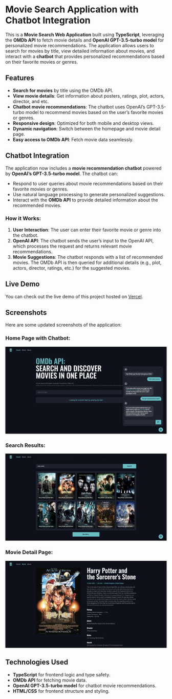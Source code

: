 # Movie Search Application with Chatbot Integration

This is a **Movie Search Web Application** built using **TypeScript**, leveraging the **OMDb API** to fetch movie details and **OpenAI GPT-3.5-turbo model** for personalized movie recommendations. The application allows users to search for movies by title, view detailed information about movies, and interact with a **chatbot** that provides personalized recommendations based on their favorite movies or genres.

## Features

- **Search for movies** by title using the OMDb API.
- **View movie details**: Get information about posters, ratings, plot, actors, director, and etc.
- **Chatbot movie recommendations**: The chatbot uses OpenAI’s GPT-3.5-turbo model to recommend movies based on the user’s favorite movies or genres.
- **Responsive design**: Optimized for both mobile and desktop views.
- **Dynamic navigation**: Switch between the homepage and movie detail page.
- **Easy access to OMDb API**: Fetch movie data seamlessly.

## Chatbot Integration

The application now includes a **movie recommendation chatbot** powered by **OpenAI’s GPT-3.5-turbo model**. The chatbot can:

- Respond to user queries about movie recommendations based on their favorite movies or genres.
- Use natural language processing to generate personalized suggestions.
- Interact with the **OMDb API** to provide detailed information about the recommended movies.

### How it Works:

1. **User Interaction**: The user can enter their favorite movie or genre into the chatbot.
2. **OpenAI API**: The chatbot sends the user’s input to the OpenAI API, which processes the request and returns relevant movie recommendations.
3. **Movie Suggestions**: The chatbot responds with a list of recommended movies. The OMDb API is then queried for additional details (e.g., plot, actors, director, ratings, etc.) for the suggested movies.

## Live Demo

You can check out the live demo of this project hosted on [Vercel](https://movie-chatbot-app.vercel.app/#/).

## Screenshots

Here are some updated screenshots of the application:

### Home Page with Chatbot:

![Home Page](https://github.com/dohae-kim22/movie-chatbot-app/blob/main/asset/screenshot/homepage.png)

### Search Results:

![Search Results](https://github.com/dohae-kim22/movie-chatbot-app/blob/main/asset/screenshot/search-movie.png)

### Movie Detail Page:

![Movie Detail Page](https://github.com/dohae-kim22/movie-chatbot-app/blob/main/asset/screenshot/movie-detail.png)

## Technologies Used

- **TypeScript** for frontend logic and type safety.
- **OMDb API** for fetching movie data.
- **OpenAI GPT-3.5-turbo model** for chatbot movie recommendations.
- **HTML/CSS** for frontend structure and styling.
